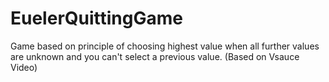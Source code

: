 # EuelerQuittingGame
Game based on principle of choosing highest value when all further values are unknown and you can't select a previous value. (Based on Vsauce Video)
